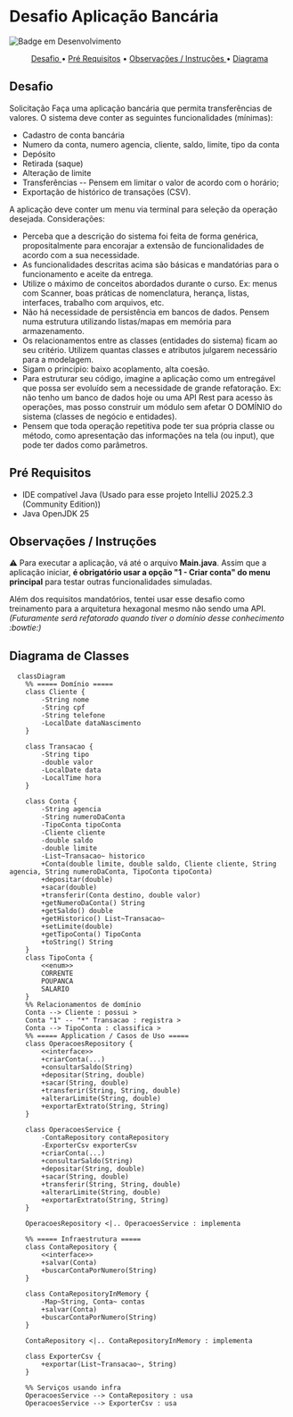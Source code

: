 # Desafio Aplicação Bancária
![Badge em Desenvolvimento](http://img.shields.io/static/v1?label=STATUS&message=%20Finalizado&color=GREEN&style=for-the-badge)

<p align="center">
<a href="#sobre">Desafio </a> •
<a href="#sobre">Pré Requisitos</a> • 
<a href="#sobre">Observações / Instruções </a>  • 
<a href="#sobre"> Diagrama </a>

## Desafio

Solicitação
Faça uma aplicação bancária que permita transferências de valores. O sistema deve conter as seguintes funcionalidades (mínimas):
-	Cadastro de conta bancária
-	Numero da conta, numero agencia, cliente, saldo, limite, tipo da conta
-	Depósito
-	Retirada (saque)
-	Alteração de limite
-	Transferências
--	Pensem em limitar o valor de acordo com o horário;
  - Exportação de histórico de transações (CSV).
 
A aplicação deve conter um menu via terminal para seleção da operação desejada.
Considerações:
-	Perceba que a descrição do sistema foi feita de forma genérica, propositalmente para encorajar a extensão de funcionalidades de acordo com a sua necessidade.
-	As funcionalidades descritas acima são básicas e mandatórias para o funcionamento e aceite da entrega.
-	Utilize o máximo de conceitos abordados durante o curso. Ex: menus com Scanner, boas práticas de nomenclatura, herança, listas, interfaces, trabalho com arquivos, etc.
-	Não há necessidade de persistência em bancos de dados. Pensem numa estrutura utilizando listas/mapas em memória para armazenamento.
-	Os relacionamentos entre as classes (entidades do sistema) ficam ao seu critério. Utilizem quantas classes e atributos julgarem necessário para a modelagem.
-	Sigam o princípio: baixo acoplamento, alta coesão.
-	Para estruturar seu código, imagine a aplicação como um entregável que possa ser evoluído sem a necessidade de grande refatoração. Ex: não tenho um banco de dados hoje ou uma API Rest para acesso às operações, mas posso construir um módulo sem afetar O DOMÍNIO do sistema (classes de negócio e entidades).
-	Pensem que toda operação repetitiva pode ter sua própria classe ou método, como apresentação das informações na tela (ou input), que pode ter dados como parâmetros.

## Pré Requisitos

- IDE compatível Java (Usado para esse projeto IntelliJ 2025.2.3 (Community Edition))
- Java OpenJDK 25

## Observações / Instruções
:warning: Para executar a aplicação, vá até o arquivo **Main.java**.  Assim que a aplicação iniciar, **é obrigatório usar a opção "1 - Criar conta" do menu principal** para testar outras funcionalidades simuladas. 

Além dos requisitos mandatórios, tentei usar esse desafio como treinamento para a arquitetura hexagonal mesmo não sendo uma API. *(Futuramente será refatorado quando tiver o domínio desse conhecimento :bowtie:)*

## Diagrama de Classes
```mermaid
  classDiagram
    %% ===== Domínio =====
    class Cliente {
        -String nome
        -String cpf
        -String telefone
        -LocalDate dataNascimento
    }

    class Transacao {
        -String tipo
        -double valor
        -LocalDate data
        -LocalTime hora
    }

    class Conta {
        -String agencia
        -String numeroDaConta
        -TipoConta tipoConta
        -Cliente cliente
        -double saldo
        -double limite
        -List~Transacao~ historico
        +Conta(double limite, double saldo, Cliente cliente, String agencia, String numeroDaConta, TipoConta tipoConta)
        +depositar(double)
        +sacar(double)
        +transferir(Conta destino, double valor)
        +getNumeroDaConta() String
        +getSaldo() double
        +getHistorico() List~Transacao~
        +setLimite(double)
        +getTipoConta() TipoConta
        +toString() String
    }
    class TipoConta {
        <<enum>>
        CORRENTE
        POUPANCA
        SALARIO
    }
    %% Relacionamentos de domínio
    Conta --> Cliente : possui >
    Conta "1" -- "*" Transacao : registra >
    Conta --> TipoConta : classifica >
    %% ===== Application / Casos de Uso =====
    class OperacoesRepository {
        <<interface>>
        +criarConta(...)
        +consultarSaldo(String)
        +depositar(String, double)
        +sacar(String, double)
        +transferir(String, String, double)
        +alterarLimite(String, double)
        +exportarExtrato(String, String)
    }

    class OperacoesService {
        -ContaRepository contaRepository
        -ExporterCsv exporterCsv
        +criarConta(...)
        +consultarSaldo(String)
        +depositar(String, double)
        +sacar(String, double)
        +transferir(String, String, double)
        +alterarLimite(String, double)
        +exportarExtrato(String, String)
    }

    OperacoesRepository <|.. OperacoesService : implementa

    %% ===== Infraestrutura =====
    class ContaRepository {
        <<interface>>
        +salvar(Conta)
        +buscarContaPorNumero(String)
    }

    class ContaRepositoryInMemory {
        -Map~String, Conta~ contas
        +salvar(Conta)
        +buscarContaPorNumero(String)
    }

    ContaRepository <|.. ContaRepositoryInMemory : implementa

    class ExporterCsv {
        +exportar(List~Transacao~, String)
    }

    %% Serviços usando infra
    OperacoesService --> ContaRepository : usa
    OperacoesService --> ExporterCsv : usa

```


